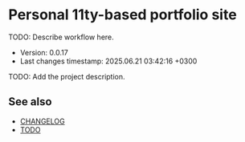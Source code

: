 <!--
@since 2024.05.04, 21:07
@changed 2024.05.04, 21:07
-->

# Personal 11ty-based portfolio site

TODO: Describe workflow here.

- Version: 0.0.17
- Last changes timestamp: 2025.06.21 03:42:16 +0300

TODO: Add the project description.

## See also

- [CHANGELOG](CHANGELOG.md)
- [TODO](TODO.md)

